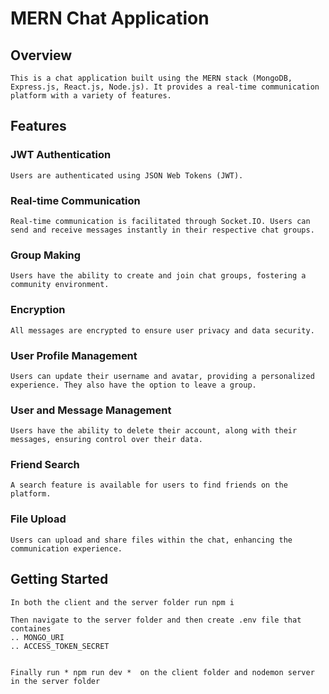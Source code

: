 # MERN Chat Application

## Overview
    This is a chat application built using the MERN stack (MongoDB, Express.js, React.js, Node.js). It provides a real-time communication platform with a variety of features.  

## Features

### JWT Authentication
    Users are authenticated using JSON Web Tokens (JWT). 

### Real-time Communication
    Real-time communication is facilitated through Socket.IO. Users can send and receive messages instantly in their respective chat groups.

### Group Making
    Users have the ability to create and join chat groups, fostering a community environment.

### Encryption
    All messages are encrypted to ensure user privacy and data security.

### User Profile Management
    Users can update their username and avatar, providing a personalized experience. They also have the option to leave a group.

### User and Message Management
    Users have the ability to delete their account, along with their messages, ensuring control over their data.

### Friend Search
    A search feature is available for users to find friends on the platform.

### File Upload
    Users can upload and share files within the chat, enhancing the communication experience.

## Getting Started

    In both the client and the server folder run npm i 

    Then navigate to the server folder and then create .env file that containes 
    .. MONGO_URI
    .. ACCESS_TOKEN_SECRET


    Finally run * npm run dev *  on the client folder and nodemon server in the server folder